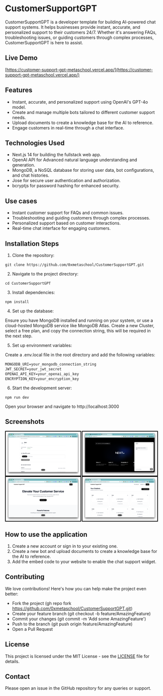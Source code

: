# CustomerSupportGPT
CustomerSupportGPT is a developer template for building AI-powered chat support systems. It helps businesses provide instant, accurate, and personalized support to their customers 24/7. Whether it's answering FAQs, troubleshooting issues, or guiding customers through complex processes, CustomerSupportGPT is here to assist.

## Live Demo

[https://customer-support-gpt-metaschool.vercel.app/](https://customer-support-gpt-metaschool.vercel.app/)

## Features

- Instant, accurate, and personalized support using OpenAI's GPT-4o model.
- Create and manage multiple bots tailored to different customer support needs.
- Upload documents to create a knowledge base for the AI to reference.
- Engage customers in real-time through a chat interface.

## Technologies Used

- Next.js 14 for building the fullstack web app.
- OpenAI API for Advanced natural language understanding and generation.
- MongoDB, a NoSQL database for storing user data, bot configurations, and chat histories.
- Jose for secure user authentication and authorization.
- bcryptjs for password hashing for enhanced security.

## Use cases

- Instant customer support for FAQs and common issues.
- Troubleshooting and guiding customers through complex processes.
- Personalized support based on customer interactions.
- Real-time chat interface for engaging customers.

## Installation Steps

1. Clone the repository:

```
git clone https://github.com/0xmetaschool/CustomerSupportGPT.git
```

2. Navigate to the project directory:

```
cd CustomerSupportGPT
```

3. Install dependencies:

```
npm install
```

4. Set up the database:

Ensure you have MongoDB installed and running on your system, or use a cloud-hosted MongoDB service like MongoDB Atlas. Create a new Cluster, select a free plan, and copy the connection string, this will be required in the next step.

5. Set up environment variables:

Create a .env.local file in the root directory and add the following variables:
```
MONGODB_URI=your_mongodb_connection_string
JWT_SECRET=your_jwt_secret  
OPENAI_API_KEY=your_openai_api_key
ENCRYPTION_KEY=your_encryption_key
```

6. Start the development server:

```
npm run dev
```

Open your browser and navigate to http://localhost:3000

## Screenshots

<div style="display: flex; justify-content: space-between;">
  <img src="https://github.com/0xmetaschool/CustomerSupportGPT/blob/main/screenshots/customer-support-gpt-template-dashboard.png?raw=true" alt="CustomerSupport GPT Template Dashboard screenshot" style="width: 49%; border: 2px solid black;" />
  <img src="https://github.com/0xmetaschool/CustomerSupportGPT/blob/main/screenshots/customer-support-gpt-template-demo.png?raw=true" alt="CustomerSupport GPT Template Demo screenshot" style="width: 49%; border: 2px solid black;"/>

</div>

<div style="display: flex; justify-content: space-between;">
  <img src="https://github.com/0xmetaschool/CustomerSupportGPT/blob/main/screenshots/customer-support-gpt-template-home.png?raw=true" alt="CustomerSupport GPT Template Homepage screenshot" style="width: 49%; border: 2px solid black;"/>
  <img src="https://github.com/0xmetaschool/CustomerSupportGPT/blob/main/screenshots/customer-support-gpt-template-manage-bot.png?raw=true?raw=true" alt="CustomerSupport GPT Template Manage Bot screenshot" style="width: 49%; border: 2px solid black;" />
</div>

## How to use the application

1. Create a new account or sign in to your existing one.
2. Create a new bot and upload documents to create a knowledge base for the AI to reference.
3. Add the embed code to your website to enable the chat support widget.

## Contributing

We love contributions! Here's how you can help make the project even better:

- Fork the project (gh repo fork https://github.com/0xmetaschool/CustomerSupportGPT.git)
- Create your feature branch (git checkout -b feature/AmazingFeature)
- Commit your changes (git commit -m 'Add some AmazingFeature')
- Push to the branch (git push origin feature/AmazingFeature)
- Open a Pull Request

## License

This project is licensed under the MIT License - see the [LICENSE](https://github.com/0xmetaschool/CustomerSupportGPT/blob/main/LICENSE) file for details.


## Contact
Please open an issue in the GitHub repository for any queries or support.
